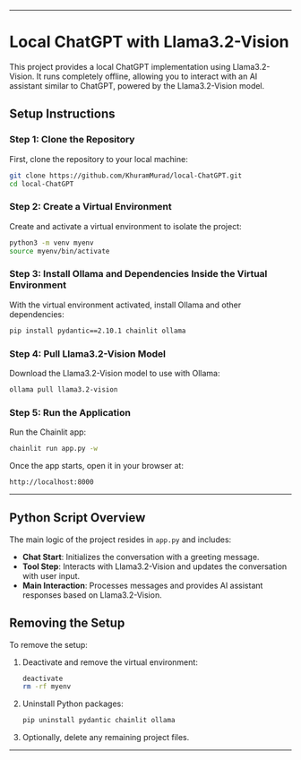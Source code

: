 
---

# Local ChatGPT with Llama3.2-Vision

This project provides a local ChatGPT implementation using Llama3.2-Vision. It runs completely offline, allowing you to interact with an AI assistant similar to ChatGPT, powered by the Llama3.2-Vision model.

## Setup Instructions

### Step 1: Clone the Repository
First, clone the repository to your local machine:
```bash
git clone https://github.com/KhuramMurad/local-ChatGPT.git
cd local-ChatGPT
```

### Step 2: Create a Virtual Environment
Create and activate a virtual environment to isolate the project:
```bash
python3 -m venv myenv
source myenv/bin/activate
```

### Step 3: Install Ollama and Dependencies Inside the Virtual Environment
With the virtual environment activated, install Ollama and other dependencies:
```bash
pip install pydantic==2.10.1 chainlit ollama
```

### Step 4: Pull Llama3.2-Vision Model
Download the Llama3.2-Vision model to use with Ollama:
```bash
ollama pull llama3.2-vision
```

### Step 5: Run the Application
Run the Chainlit app:
```bash
chainlit run app.py -w
```

Once the app starts, open it in your browser at:
```plaintext
http://localhost:8000
```

---

## Python Script Overview

The main logic of the project resides in `app.py` and includes:
- **Chat Start**: Initializes the conversation with a greeting message.
- **Tool Step**: Interacts with Llama3.2-Vision and updates the conversation with user input.
- **Main Interaction**: Processes messages and provides AI assistant responses based on Llama3.2-Vision.

## Removing the Setup

To remove the setup:
1. Deactivate and remove the virtual environment:
   ```bash
   deactivate
   rm -rf myenv
   ```
2. Uninstall Python packages:
   ```bash
   pip uninstall pydantic chainlit ollama
   ```

3. Optionally, delete any remaining project files.

---
